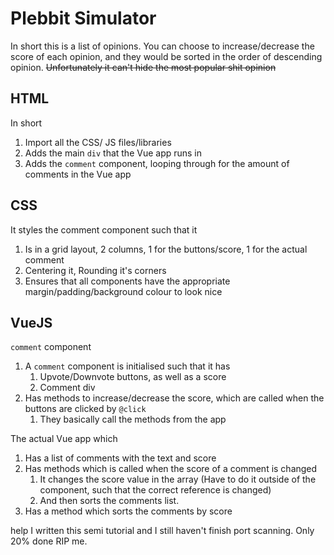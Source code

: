 # Plebbit Simulator

In short this is a list of opinions. You can choose to increase/decrease the
score of each opinion, and they would be sorted in the order of descending opinion.
~~Unfortunately it can't hide the most popular shit opinion~~

## HTML

In short
1. Import all the CSS/ JS files/libraries
2. Adds the main `div` that the Vue app runs in
3. Adds the `comment` component, looping through for the amount of comments in the Vue app


## CSS

It styles the comment component such that it
1. Is in a grid layout, 2 columns, 1 for the buttons/score, 1 for the actual comment
2. Centering it, Rounding it's corners
3. Ensures that all components have the appropriate margin/padding/background colour to look nice

## VueJS

`comment` component
1. A `comment` component is initialised such that it has
    1. Upvote/Downvote buttons, as well as a score
    2. Comment div
2. Has methods to increase/decrease the score, which are called when the buttons are clicked by `@click`
    1. They basically call the methods from the app

The actual Vue app which
1. Has a list of comments with the text and score
2. Has methods which is called when the score of a comment is changed
    1. It changes the score value in the array (Have to do it outside of the component, such that the correct reference is changed)
    2. And then sorts the comments list.
3. Has a method which sorts the comments by score

help I written this semi tutorial and I still haven't finish port scanning. Only 20% done RIP me.
